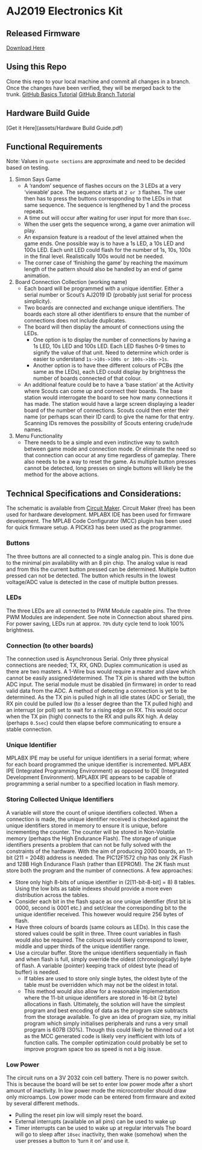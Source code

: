 # AJ2019 Electronics Kit

## Released Firmware
[Download Here](https://github.com/lokthelok/aj2019-kit/releases)

## Using this Repo
Clone this repo to your local machine and commit all changes in a branch. Once the changes have been verified, they will be merged back to the trunk.
[GitHub Basics Tutorial](https://youtu.be/0fKg7e37bQE)
[GitHub Branch Tutorial](https://youtu.be/oFYyTZwMyAg)

## Hardware Build Guide
[Get it Here](assets/Hardware Build Guide.pdf)

## Functional Requirements
Note: Values in `quote sections` are approximate and need to be decided based on testing.
1. Simon Says Game
   - A ‘random’ sequence of flashes occurs on the 3 LEDs at a very ‘viewable’ pace. The sequence starts at `2 or 3` flashes. The user then has to press the buttons corresponding to the LEDs in that same sequence. The sequence is lengthened by 1 and the process repeats.
   - A time out will occur after waiting for user input for more than `6sec`.
   - When the user gets the sequence wrong, a game over animation will play.
   - An expansion feature is a readout of the level attained when the game ends. One possible way is to have a 1s LED, a 10s LED and 100s LED. Each unit LED could flash for the number of 1s, 10s, 100s in the final level. Realistically 100s would not be needed.
   - The corner case of ‘finishing the game’ by reaching the maximum length of the pattern should also be handled by an end of game animation.
2. Board Connection Collection (working name)
   - Each board will be programmed with a unique identifier. Either a serial number or Scout’s AJ2019 ID (probably just serial for process simplicity).
   - Two boards are connected and exchange unique identifiers. The boards each store all other identifiers to ensure that the number of connections does not include duplicates.
   - The board will then display the amount of connections using the LEDs.
     - One option is to display the number of connections by having a 1s LED, 10s LED and 100s LED. Each LED flashes 0-9 times to signify the value of that unit. Need to determine which order is easier to understand `1s->10s->100s or 100s->10s->1s`.
     - Another option is to have thee different colours of PCBs (the same as the LEDs), each LED could display by brightness the number of boards connected of that colour.
   - An additional feature could be to have a ‘base station’ at the Activity where Scouts can come up and connect their boards. The base station would interrogate the board to see how many connections it has made. The station would have a large screen displaying a leader board of the number of connections. Scouts could then enter their name (or perhaps scan their ID card) to give the name for that entry. Scanning IDs removes the possibility of Scouts entering crude/rude names.
3. Menu Functionality
   - There needs to be a simple and even instinctive way to switch between game mode and connection mode. Or eliminate the need so that connection can occur at any time regardless of gameplay. There also needs to be a way to reset the game. As multiple button presses cannot be detected, long presses on single buttons will likely be the method for the above actions. 
## Technical Specifications and Considerations:
The schematic is available from [Circuit Maker](https://workspace.circuitmaker.com/Projects/Details/Lachlan-Harper/AJ2019).
Circuit Maker (free) has been used for hardware development. MPLABX IDE has been used for firmware development. The MPLAB Code Configurator (MCC) plugin has been used for quick firmware setup. A PICKit3 has been used as the programmer. 

### Buttons
The three buttons are all connected to a single analog pin. This is done due to the minimal pin availability with an 8 pin chip. The analog value is read and from this the current button pressed can be determined. Multiple button pressed can not be detected. The button which results in the lowest voltage/ADC value is detected in the case of multiple button presses.

### LEDs
The three LEDs are all connected to PWM Module capable pins. The three PWM Modules are independent. See note in Connection about shared pins. For power saving, LEDs run at approx. `70%` duty cycle tend to look 100% brightness.

### Connection (to other boards)
The connection used is Asynchronous Serial. Only three physical connections are needed; TX, RX, GND. Duplex communication is used as there are two masters. A 1-Wire bus would require a master and slave which cannot be easily assigned/determined.
The TX pin is shared with the button ADC input. The serial module must be disabled (in firmware) in order to read valid data from the ADC.
A method of detecting a connection is yet to be determined. As the TX pin is pulled high in all idle states (ADC or Serial), the RX pin could be pulled low (to a lesser degree than the TX pulled high) and an interrupt (or poll) set to wait for a rising edge on RX. This would occur when the TX pin (high) connects to the RX and pulls RX high. A delay (perhaps `0.5sec`) could then elapse before communicating to ensure a stable connection.

### Unique Identifier
MPLABX IPE may be useful for unique identifiers in a serial format; where for each board programmed the unique identifier is incremented. MPLABX IPE (Integrated Programming Environment) as opposed to IDE (Integrated Development Environment). MPLABX IPE appears to be capable of programming a serial number to a specified location in flash memory.

### Storing Collected Unique Identifiers
A variable will store the count of unique identifiers collected. When a connection is made, the unique identifier received is checked against the unique identifiers stored in memory to ensure it is unique, before incrementing the counter. The counter will be stored in Non-Volatile memory (perhaps the High Endurance Flash).
The storage of unique identifiers presents a problem that can not be fully solved with the constraints of the hardware. With the aim of producing 2000 boards, an 11-bit (211 = 2048) address is needed. The PIC12F1572 chip has only 2K Flash and 128B High Endurance Flash (rather than EEPROM). The 2K flash must store both the program and the number of connections. A few approaches:
- Store only high 8-bits of unique identifier in (2[11-bit-8-bit] = 8) 8 tables. Using the low bits as table indexes should provide a more even distribution across the tables.
- Consider each bit in the flash space as one unique identifier (first bit is 0000, second is 0001 etc.) and set/clear the corresponding bit to the unique identifier received. This however would require 256 bytes of flash.
- Have three colours of boards (same colours as LEDs). In this case the stored values could be split in three. Three count variables in flash would also be required. The colours would likely correspond to lower, middle and upper thirds of the unique identifier range.
 - Use a circular buffer. Store the unique identifiers sequentially in flash and when flash is full, simply override the oldest (chronologically) byte of flash. A variable (pointer) keeping track of oldest byte (head of buffer) is needed.
   - If tables are used to store only single bytes, the oldest byte of the table must be overridden which may not be the oldest in total.
   - This method would also allow for a reasonable implementation where the 11-bit unique identifiers are stored in 16-bit (2 byte) allocations in flash.
Ultimately, the solution will have the simplest program and best encoding of data as the program size subtracts from the storage available. To give an idea of program size, my initial program which simply initialises peripherals and runs a very small program is 607B (30%). Though this could likely be thinned out a lot as the MCC generated code is likely very inefficient with lots of function calls. The compiler optimization could probably be set to improve program space too as speed is not a big issue.

### Low Power
The circuit runs on a 3V 2032 coin cell battery. There is no power switch. This is because the board will be set to enter low power mode after a short amount of inactivity. In low power mode the microcontroller should draw only microamps.
Low power mode can be entered from firmware and exited by several different methods.
- Pulling the reset pin low will simply reset the board.
- External interrupts (available on all pins) can be used to wake up
- Timer interrupts can be used to wake up at regular intervals
The board will go to sleep after `10sec` inactivity, then wake (somehow) when the user presses a button to ‘turn it on’ and use it.